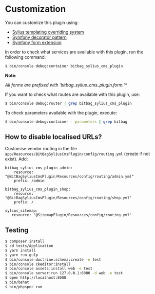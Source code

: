 # Customization

You can customize this plugin using:

- [Sylius templating overriding system](http://docs.sylius.org/en/latest/customization/template.html)
- [Symfony decorator pattern](https://symfony.com/doc/current/service_container/service_decoration.html)
- [Symfony form extension](https://symfony.com/doc/current/form/create_form_type_extension.html)

In order to check what services are available with this plugin, run the following command:

```bash
$ bin/console debug:container bitbag_sylius_cms_plugin
```

**Note:**

*All forms are prefixed with 'bitbag_sylius_cms_plugin.form.*'*

If you want to check what routes are available with this plugin, use:

```bash
$ bin/console debug:router | grep bitbag_sylius_cms_plugin
```

To check parameters available with the plugin, execute:

```bash
$ bin/console debug:container --parameters | grep bitbag
```
## How to disable localised URLs?
Customise vendor routing in the file `app/Resources/BitBagSyliusCmsPlugin/config/routing.yml` (create if not exist).
Add:
```
bitbag_sylius_cms_plugin_admin:
    resource: "@BitBagSyliusCmsPlugin/Resources/config/routing/admin.yml"
    prefix: /admin

bitbag_sylius_cms_plugin_shop:
    resource: "@BitBagSyliusCmsPlugin/Resources/config/routing/shop.yml"
    prefix: /

sylius_sitemap:
   resource: "@SitemapPlugin/Resources/config/routing.yml"
```
## Testing

```bash
$ composer install
$ cd tests/Application
$ yarn install
$ yarn run gulp
$ bin/console doctrine:schema:create -e test
$ bin/console ckeditor:install
$ bin/console assets:install web -e test
$ bin/console server:run 127.0.0.1:8080 -d web -e test
$ open http://localhost:8080
$ bin/behat
$ bin/phpspec run
```
